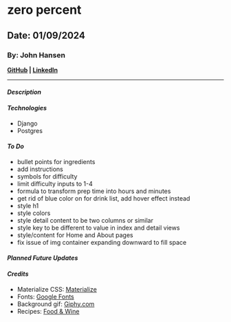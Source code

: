 # zero percent
## Date: 01/09/2024
### By: John Hansen
**[GitHub](https://github.com/johnhansengit) | [LinkedIn](https://www.linkedin.com/in/jhansen-software-engineer/)**
***
#### **_Description_**


#### **_Technologies_**
- Django
- Postgres


#### **_To Do_**
- bullet points for ingredients
- add instructions
- symbols for difficulty
- limit difficulty inputs to 1-4
- formula to transform prep time into hours and minutes
- get rid of blue color on <a> for drink list, add hover effect instead
- style h1
- style colors
- style detail content to be two columns or similar
- style key to be different to value in index and detail views
- style/content for Home and About pages
- fix issue of img container expanding downward to fill space


#### **_Planned Future Updates_**


#### **_Credits_**
- Materialize CSS: [Materialize](materializecss.com)
- Fonts: [Google Fonts](fonts.google.com)
- Background gif: [Giphy.com](https://giphy.com/)
- Recipes: [Food & Wine](https://www.foodandwine.com/strawberry-chile-balsamic-shrub-7369382)

